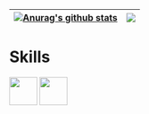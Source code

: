 | <a href="https://github.com/anuraghazra/github-readme-stats"><img align="center" src="https://github-readme-stats.vercel.app/api?username=thdnz&show_icons=true&include_all_commits=true&theme=dark&hide_border=true" alt="Anurag's github stats" /></a> | <a href="https://github.com/anuraghazra/github-readme-stats"><img align="center" src="https://github-readme-stats.vercel.app/api/top-langs/?username=thdnz&layout=compact&theme=dark&hide_border=true" /></a> |
| ------------- | ------------- |

# Skills
<p float="left">
<img src="https://cdn.jsdelivr.net/gh/devicons/devicon/icons/python/python-original-wordmark.svg" width="50px"/>
<img src="https://cdn.jsdelivr.net/gh/devicons/devicon/icons/django/django-plain-wordmark.svg" width="50px" />
</p>
